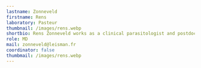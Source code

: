 ```yaml
---
lastname: Zonneveld
firstname: Rens
laboratory: Pasteur
thumbnail: /images/rens.webp
shortbio: Rens Zonneveld works as a clinical parasitologist and postdoctoral researcher at the Department of Medical Microbiology & Infection Prevention of Amsterdam University Medical Centers, Amsterdam, The Netherlands. His work focuses on the (improvement of) diagnosis, treatment, and clinical management of human parasitic disease. He has a specific research interest in protozoan infections, such as malaria, leishmaniasis and toxoplasmosis. Lastly, he coordinates, and participates in, several national and international parasitology courses.
role: MD
mail: zonneveld@leisman.fr
coordinator: false
thumbmail: /images/rens.webp
---
```

